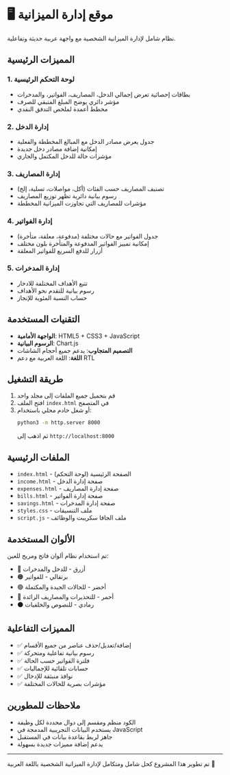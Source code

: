 # 🖥️ موقع إدارة الميزانية

نظام شامل لإدارة الميزانية الشخصية مع واجهة عربية حديثة وتفاعلية.

## المميزات الرئيسية

### 1. لوحة التحكم الرئيسية
- بطاقات إحصائية تعرض إجمالي الدخل، المصاريف، الفواتير، والمدخرات
- مؤشر دائري يوضح المبلغ المتبقي للصرف
- مخطط أعمدة لملخص التدفق النقدي

### 2. إدارة الدخل
- جدول يعرض مصادر الدخل مع المبالغ المخططة والفعلية
- إمكانية إضافة مصادر دخل جديدة
- مؤشرات حالة للدخل المكتمل والجاري

### 3. إدارة المصاريف
- تصنيف المصاريف حسب الفئات (أكل، مواصلات، تسلية، إلخ)
- رسوم بيانية دائرية تظهر توزيع المصاريف
- مؤشرات للمصاريف التي تجاوزت الميزانية المخططة

### 4. إدارة الفواتير
- جدول الفواتير مع حالات مختلفة (مدفوعة، معلقة، متأخرة)
- إمكانية تمييز الفواتير المدفوعة والمتأخرة بلون مختلف
- أزرار للدفع السريع للفواتير المعلقة

### 5. إدارة المدخرات
- تتبع الأهداف المختلفة للادخار
- رسوم بيانية للتقدم نحو الأهداف
- حساب النسبة المئوية للإنجاز

## التقنيات المستخدمة

- **الواجهة الأمامية**: HTML5 + CSS3 + JavaScript
- **الرسوم البيانية**: Chart.js
- **التصميم المتجاوب**: يدعم جميع أحجام الشاشات
- **اللغة**: اللغة العربية مع دعم RTL

## طريقة التشغيل

1. قم بتحميل جميع الملفات إلى مجلد واحد
2. افتح الملف `index.html` في المتصفح
3. أو شغل خادم محلي باستخدام:
   ```bash
   python3 -m http.server 8000
   ```
   ثم اذهب إلى `http://localhost:8000`

## الملفات الرئيسية

- `index.html` - الصفحة الرئيسية (لوحة التحكم)
- `income.html` - صفحة إدارة الدخل
- `expenses.html` - صفحة إدارة المصاريف
- `bills.html` - صفحة إدارة الفواتير
- `savings.html` - صفحة إدارة المدخرات
- `styles.css` - ملف التنسيقات
- `script.js` - ملف الجافا سكريبت والوظائف

## الألوان المستخدمة

تم استخدام نظام ألوان فاتح ومريح للعين:
- 🔵 أزرق - للدخل والمدخرات
- 🟠 برتقالي - للفواتير
- 🟢 أخضر - للحالات الجيدة والمكتملة
- 🔴 أحمر - للتحذيرات والمصاريف الزائدة
- ⚫ رمادي - للنصوص والخلفيات

## المميزات التفاعلية

- ✅ إضافة/تعديل/حذف عناصر من جميع الأقسام
- ✅ رسوم بيانية تفاعلية ومتحركة
- ✅ فلترة الفواتير حسب الحالة
- ✅ حسابات تلقائية للإجماليات
- ✅ نوافذ منبثقة للإدخال
- ✅ مؤشرات بصرية للحالات المختلفة

## ملاحظات للمطورين

- الكود منظم ومقسم إلى دوال محددة لكل وظيفة
- يستخدم البيانات التجريبية المدمجة في JavaScript
- جاهز لربط بقاعدة بيانات في المستقبل
- يدعم إضافة مميزات جديدة بسهولة

---
تم تطوير هذا المشروع كحل شامل ومتكامل لإدارة الميزانية الشخصية باللغة العربية 🚀